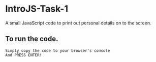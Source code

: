 # IntroJS-Task-1
A small JavaScript code to print out personal details on to the screen.

To run the code.
---

```
Simply copy the code to your browser's console
And PRESS ENTER!
```
